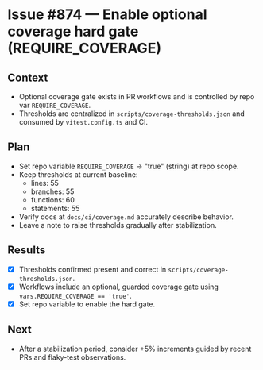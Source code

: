 # Issue #874 — Enable optional coverage hard gate (REQUIRE_COVERAGE)

## Context

- Optional coverage gate exists in PR workflows and is controlled by repo var `REQUIRE_COVERAGE`.
- Thresholds are centralized in `scripts/coverage-thresholds.json` and consumed by `vitest.config.ts` and CI.

## Plan

- Set repo variable `REQUIRE_COVERAGE` -> "true" (string) at repo scope.
- Keep thresholds at current baseline:
  - lines: 55
  - branches: 55
  - functions: 60
  - statements: 55
- Verify docs at `docs/ci/coverage.md` accurately describe behavior.
- Leave a note to raise thresholds gradually after stabilization.

## Results

- [x] Thresholds confirmed present and correct in `scripts/coverage-thresholds.json`.
- [x] Workflows include an optional, guarded coverage gate using `vars.REQUIRE_COVERAGE == 'true'`.
- [x] Set repo variable to enable the hard gate.

## Next

- After a stabilization period, consider +5% increments guided by recent PRs and flaky-test observations.
